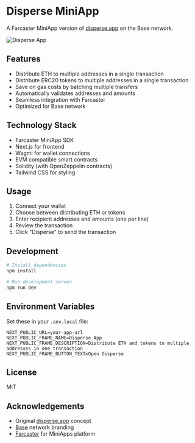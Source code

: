 <!-- generated by @neynar/create-farcaster-mini-app version 1.2.11 -->

# Disperse MiniApp

A Farcaster MiniApp version of [disperse.app](https://disperse.app/) on the Base network.

![Disperse App](/public/opengraph-image-preview.png)

## Features

- Distribute ETH to multiple addresses in a single transaction
- Distribute ERC20 tokens to multiple addresses in a single transaction
- Save on gas costs by batching multiple transfers
- Automatically validates addresses and amounts
- Seamless integration with Farcaster
- Optimized for Base network

## Technology Stack

- Farcaster MiniApp SDK
- Next.js for frontend
- Wagmi for wallet connections
- EVM compatible smart contracts
- Solidity (with OpenZeppelin contracts)
- Tailwind CSS for styling

## Usage

1. Connect your wallet
2. Choose between distributing ETH or tokens
3. Enter recipient addresses and amounts (one per line)
4. Review the transaction
5. Click "Disperse" to send the transaction

## Development

```bash
# Install dependencies
npm install

# Run development server
npm run dev
```

## Environment Variables

Set these in your `.env.local` file:

```
NEXT_PUBLIC_URL=your-app-url
NEXT_PUBLIC_FRAME_NAME=Disperse App
NEXT_PUBLIC_FRAME_DESCRIPTION=Distribute ETH and tokens to multiple addresses in one transaction
NEXT_PUBLIC_FRAME_BUTTON_TEXT=Open Disperse
```

## License

MIT

## Acknowledgements

- Original [disperse.app](https://disperse.app/) concept
- [Base](https://base.org/) network branding
- [Farcaster](https://www.farcaster.xyz/) for MiniApps platform
